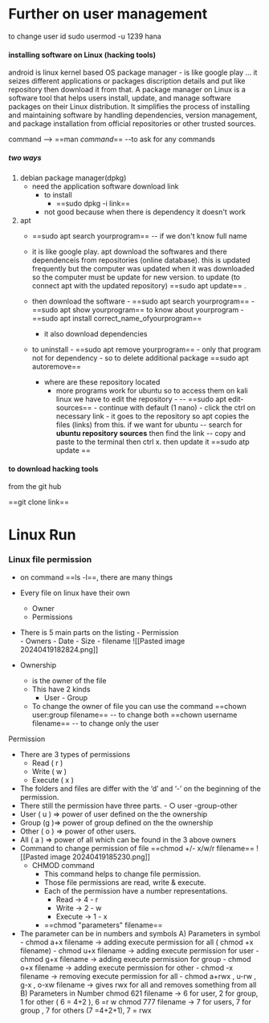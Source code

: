 

# Further on user management

to change user id 
sudo usermod -u 1239 hana


#### installing software on Linux (hacking tools)
android is linux kernel based OS
package manager - is like google play ...  it seizes different applications or packages discription details and put like  repository then download it from that.
A package manager on Linux is a software tool that helps users install, update, and manage software packages on their Linux distribution. It simplifies the process of installing and maintaining software by handling dependencies, version management, and package installation from official repositories or other trusted sources.

command 
 --> ==man *command*== --to ask for any commands
##### two ways
1. debian package manager(dpkg)
    - need the application software download link
        -    to install
              - ==sudo dpkg -i link==
        - not good because when there is dependency it doesn't work
2. apt
      - ==sudo apt search yourprogram== -- if we don't know full name
      - it is like google play. apt download the softwares and there dependenceis from repositories (online database). this is updated frequently but the computer was updated when it was downloaded so the computer must be update for new version. to update (to connect apt with the updated repository) ==sudo apt update== . 
      - then download the software
            - ==sudo apt search yourprogram== 
            - ==sudo apt show yourprogram==  to know about yourprogram 
            - ==sudo apt install correct_name_ofyourprogram==
        - it also download dependencies
    - to uninstall 
             - ==sudo apt remove yourprogram== - only that program not for dependency
             - so to delete additional package ==sudo apt autoremove== 

      -  where are these repository located
           - more programs work for ubuntu so to access them on kali linux we have to edit the repository -
                -- ==sudo apt edit-sources== 
                 - continue with default (1 nano)
                 - click the ctrl on necessary link - it goes to the repository so apt copies the files (links) from this. if we want for ubuntu  -- search for **ubuntu repository sources** then find the link -- copy and paste to the terminal then ctrl x. then update it  ==sudo atp update ==

#### to download hacking tools

from the git hub

==git clone link==



# Linux Run 

 ### Linux file permission

- on command ==ls -l==, there are many things 
-  Every file on linux have their own 
      -  Owner 
      - Permissions 
- There is 5 main parts on the listing 
       - Permission                  
       - Owners 
       - Date 
       - Size 
       - filename
                  ![[Pasted image 20240419182824.png]]

- Ownership 
     - is the owner of the file 
     - This have 2 kinds 
          - User   - Group 
     - To change the owner of file you can use the command 
            ==chown user:group filename==  -- to change both
            ==chown username filename==  -- to change only the user


Permission 
- There are 3 types of permissions 
     - Read ( r ) 
     - Write ( w ) 
     - Execute ( x ) 
- The folders and files are differ with the ‘d’ and ‘-’ on the beginning of the permission.
- There still the permission have three parts. 
       - ○ user -group-other 
- User ( u ) => power of user defined on the the ownership 
- Group (g )=> power of group defined on the the ownership 
- Other ( o ) => power of other users. 
- All ( a ) => power of all which can be found in the 3 above owners 
- Command to change permission of file 
      ==chmod +/- x/w/r  filename==
  ![[Pasted image 20240419185230.png]]
  - CHMOD command 
     - This command helps to change file permission. 
     - Those file permissions are read, write & execute. 
     - Each of the permission have a number representations. 
          - Read -> 4 - r 
          - Write -> 2 - w 
          - Execute -> 1 - x 
    -  ==chmod "parameters" filename==
- The parameter can be in numbers and symbols 
   A) Parameters in symbol 
      - chmod a+x filename -> adding execute permission for all ( chmod +x filename) 
      - chmod u+x filename -> adding execute permission for user 
      - chmod g+x filename -> adding execute permission for group 
      - chmod o+x filename -> adding execute permission for other 
      - chmod -x filename -> removing execute permission for all 
      - chmod a+rwx , u-rw , g-x , o-xw filename -> gives rwx for all and removes something from all 
    B) Parameters in Number 
     chmod 621 filename -> 6 for user, 2 for group, 1 for other ( 6 = 4+2 ), 6 =r w 
      chmod 777 filename -> 7 for users, 7 for group , 7 for others (7 =4+2+1), 7 = rwx